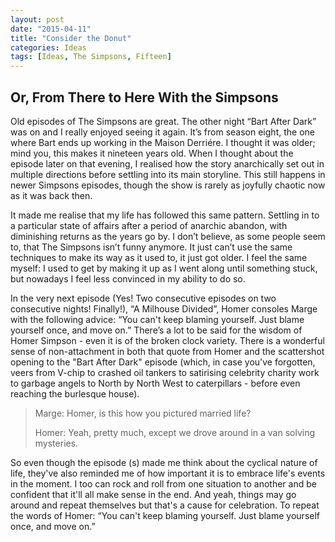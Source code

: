 ```yaml
---
layout: post
date: "2015-04-11"
title: "Consider the Donut"
categories: Ideas
tags: [Ideas, The Simpsons, Fifteen]
---
```


## Or, From There to Here With the Simpsons

Old episodes of The Simpsons are great. The other night “Bart After Dark” was on and I really enjoyed seeing it again. It’s from season eight, the one where Bart ends up working in the Maison Derriére. I thought it was older; mind you, this makes it nineteen years old. When I thought about the episode later on that evening, I realised how the story anarchically set out in multiple directions before settling into its main storyline. This still happens in newer Simpsons episodes, though the show is rarely as joyfully chaotic now as it was back then.

It made me realise that my life has followed this same pattern. Settling in to a particular state of affairs after a period of anarchic abandon, with diminishing returns as the years go by. I don’t believe, as some people seem to, that The Simpsons isn’t funny anymore. It just can’t use the same techniques to make its way as it used to, it just got older. I feel the same myself: I used to get by making it up as I went along until something stuck, but nowadays I feel less convinced in my ability to do so.

In the very next episode (Yes! Two consecutive episodes on two consecutive nights! Finally!), “A Milhouse Divided”, Homer consoles Marge with the following advice: “You can't keep blaming yourself. Just blame yourself once, and move on.” There’s a lot to be said for the wisdom of Homer Simpson - even it is of the broken clock variety. There is a wonderful sense of non-attachment in both that quote from Homer and the scattershot opening to the "Bart After Dark" episode (which, in case you've forgotten, veers from V-chip to crashed oil tankers to satirising celebrity charity work to garbage angels to North by North West to caterpillars - before even reaching the burlesque house).

> Marge: Homer, is this how you pictured married life?
>
> Homer: Yeah, pretty much, except we drove around in a van solving mysteries.

So even though the episode (s) made me think about the cyclical nature of life, they've also reminded me of how important it is to embrace life's events in the moment. I too can rock and roll from one situation to another and be confident that it'll all make sense in the end. And yeah, things may go around and repeat themselves but that's a cause for celebration. To repeat the words of Homer: “You can't keep blaming yourself. Just blame yourself once, and move on.”